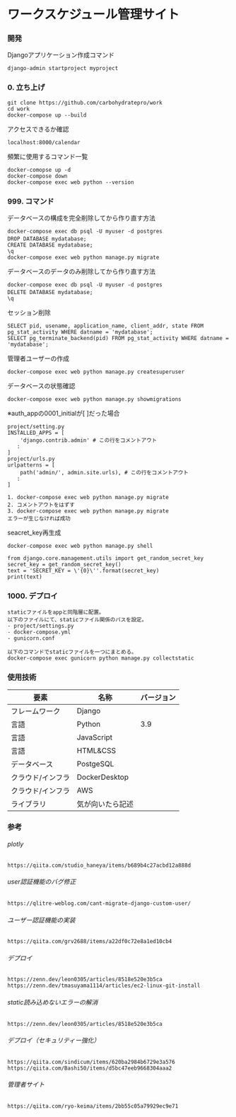 # ワークスケジュール管理サイト

### 開発
Djangoアプリケーション作成コマンド
```text
django-admin startproject myproject
```
### 0. 立ち上げ
```text
git clone https://github.com/carbohydratepro/work
cd work
docker-compose up --build
```
アクセスできるか確認
```text
localhost:8000/calendar
```
頻繁に使用するコマンド一覧
```text
docker-comopse up -d
docker-compose down
docker-compose exec web python --version
```

### 999. コマンド
データベースの構成を完全削除してから作り直す方法
```text
docker-compose exec db psql -U myuser -d postgres
DROP DATABASE mydatabase;　
CREATE DATABASE mydatabase;
\q
docker-compose exec web python manage.py migrate
```

データベースのデータのみ削除してから作り直す方法
```text
docker-compose exec db psql -U myuser -d postgres
DELETE DATABASE mydatabase;　
\q
```

セッション削除
```text
SELECT pid, usename, application_name, client_addr, state FROM pg_stat_activity WHERE datname = 'mydatabase';
SELECT pg_terminate_backend(pid) FROM pg_stat_activity WHERE datname = 'mydatabase';
```

管理者ユーザーの作成
```text
docker-compose exec web python manage.py createsuperuser
```

データベースの状態確認
```text
docker-compose exec web python manage.py showmigrations
```
※auth_appの0001_initialが[ ]だった場合
```text
project/setting.py
INSTALLED_APPS = [
    'django.contrib.admin' # この行をコメントアウト
   :
]
project/urls.py
urlpatterns = [
    path('admin/', admin.site.urls), # この行をコメントアウト
   :
]

1. docker-compose exec web python manage.py migrate
2. コメントアウトをはずす
3. docker-compose exec web python manage.py migrate
エラーが生じなければ成功
```

seacret_key再生成
```text
docker-compose exec web python manage.py shell

from django.core.management.utils import get_random_secret_key
secret_key = get_random_secret_key()
text = 'SECRET_KEY = \'{0}\''.format(secret_key)
print(text)
```

### 1000. デプロイ
```text
staticファイルをappと同階層に配置。
以下のファイルにて、staticファイル関係のパスを設定。
- project/settings.py
- docker-compose.yml
- gunicorn.conf

以下のコマンドでstaticファイルを一つにまとめる。
docker-compose exec gunicorn python manage.py collectstatic
```

### 使用技術
   | 要素 | 名称 | バージョン |
   |---|---|---|
   | フレームワーク | Django |  |
   | 言語 | Python | 3.9 |
   | 言語 | JavaScript |  |
   | 言語 | HTML&CSS |  |
   | データベース | PostgeSQL |  |
   | クラウド/インフラ | DockerDesktop |  |
   | クラウド/インフラ | AWS |  |
   | ライブラリ | 気が向いたら記述 |  |
   
### 参考
###### plotly
```text
https://qiita.com/studio_haneya/items/b689b4c27acbd12a888d
```

###### user認証機能のバグ修正
```text
https://qlitre-weblog.com/cant-migrate-django-custom-user/
```

###### ユーザー認証機能の実装
```text
https://qiita.com/grv2688/items/a22df0c72e8a1ed10cb4
```

###### デプロイ
```text
https://zenn.dev/leon0305/articles/8518e520e3b5ca
https://zenn.dev/tmasuyama1114/articles/ec2-linux-git-install
```

###### static読み込めないエラーの解消
```text
https://zenn.dev/leon0305/articles/8518e520e3b5ca
```

###### デプロイ（セキュリティー強化）
```text
https://qiita.com/sindicum/items/620ba2984b6729e3a576
https://qiita.com/Bashi50/items/d5bc47eeb9668304aaa2
```

###### 管理者サイト
```text
https://qiita.com/ryo-keima/items/2bb55c05a79929ec9e71
```
